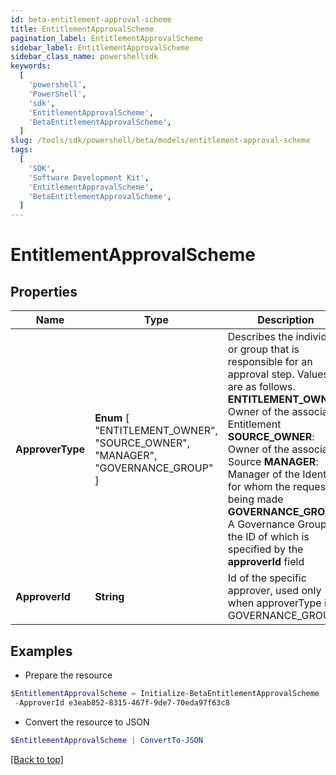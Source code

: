 ```yaml
---
id: beta-entitlement-approval-scheme
title: EntitlementApprovalScheme
pagination_label: EntitlementApprovalScheme
sidebar_label: EntitlementApprovalScheme
sidebar_class_name: powershellsdk
keywords:
  [
    'powershell',
    'PowerShell',
    'sdk',
    'EntitlementApprovalScheme',
    'BetaEntitlementApprovalScheme',
  ]
slug: /tools/sdk/powershell/beta/models/entitlement-approval-scheme
tags:
  [
    'SDK',
    'Software Development Kit',
    'EntitlementApprovalScheme',
    'BetaEntitlementApprovalScheme',
  ]
---
```


# EntitlementApprovalScheme

## Properties

| Name | Type | Description | Notes |
| --- | --- | --- | --- |
| **ApproverType** | **Enum** [ "ENTITLEMENT_OWNER", "SOURCE_OWNER", "MANAGER", "GOVERNANCE_GROUP" ] | Describes the individual or group that is responsible for an approval step. Values are as follows. **ENTITLEMENT_OWNER**: Owner of the associated Entitlement **SOURCE_OWNER**: Owner of the associated Source **MANAGER**: Manager of the Identity for whom the request is being made **GOVERNANCE_GROUP**: A Governance Group, the ID of which is specified by the **approverId** field | [optional] |
| **ApproverId** | **String** | Id of the specific approver, used only when approverType is GOVERNANCE_GROUP | [optional] |

## Examples

- Prepare the resource

```powershell
$EntitlementApprovalScheme = Initialize-BetaEntitlementApprovalScheme  -ApproverType GOVERNANCE_GROUP `
 -ApproverId e3eab852-8315-467f-9de7-70eda97f63c8
```

- Convert the resource to JSON

```powershell
$EntitlementApprovalScheme | ConvertTo-JSON
```

[[Back to top]](#)
